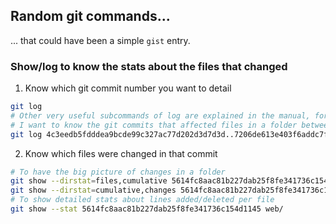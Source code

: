 ## Random git commands...
... that could have been a simple `gist` entry.

### Show/log to know the stats about the files that changed
1. Know which git commit number you want to detail
```sh
git log
# Other very useful subcommands of log are explained in the manual, for example
# I want to know the git commits that affected files in a folder between two identified commit IDs
git log 4c3eedb5fdddea9bcde99c327ac77d202d3d7d3d..7206de613e403f6addc7f56a8974c3b1d5f606fd web/PoCRANaaS/
```
2. Know which files were changed in that commit 
```sh
# To have the big picture of changes in a folder
git show --dirstat=files,cumulative 5614fc8aac81b227dab25f8fe341736c154d1145 web/
git show --dirstat=cumulative,changes 5614fc8aac81b227dab25f8fe341736c154d1145 web/
# To show detailed stats about lines added/deleted per file 
git show --stat 5614fc8aac81b227dab25f8fe341736c154d1145 web/
```


